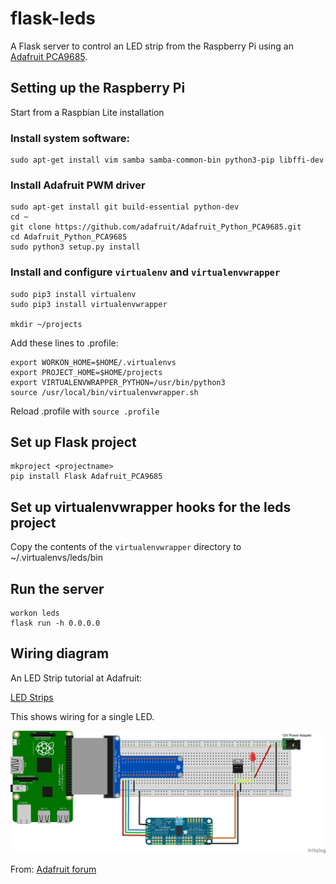 # flask-leds

A Flask server to control an LED strip from the Raspberry Pi using an [Adafruit PCA9685](https://www.adafruit.com/product/815).

## Setting up the Raspberry Pi

Start from a Raspbian Lite installation

### Install system software:

    sudo apt-get install vim samba samba-common-bin python3-pip libffi-dev
	
### Install Adafruit PWM driver

    sudo apt-get install git build-essential python-dev
    cd ~
    git clone https://github.com/adafruit/Adafruit_Python_PCA9685.git
    cd Adafruit_Python_PCA9685
    sudo python3 setup.py install
    
### Install and configure `virtualenv` and `virtualenvwrapper`

    sudo pip3 install virtualenv
    sudo pip3 install virtualenvwrapper
        
    mkdir ~/projects
        
Add these lines to .profile:

    export WORKON_HOME=$HOME/.virtualenvs
    export PROJECT_HOME=$HOME/projects
    export VIRTUALENVWRAPPER_PYTHON=/usr/bin/python3
    source /usr/local/bin/virtualenvwrapper.sh

Reload .profile with `source .profile`        

## Set up Flask project

    mkproject <projectname>
    pip install Flask Adafruit_PCA9685


## Set up virtualenvwrapper hooks for the leds project

Copy the contents of the `virtualenvwrapper` directory to ~/.virtualenvs/leds/bin

## Run the server

    workon leds
    flask run -h 0.0.0.0

## Wiring diagram

An LED Strip tutorial at Adafruit:

[LED Strips](https://learn.adafruit.com/rgb-led-strips)

This shows wiring for a single LED.

![Wiring Diagram](documentation/WiringDiagram.jpg)

From: [Adafruit forum](https://forums.adafruit.com/viewtopic.php?f=19&t=92144&p=466769&hilit=Pca9685#p466769)